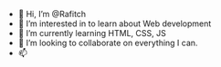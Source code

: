 - 👋 Hi, I’m @Rafitch
- 👀 I’m interested in to learn about Web development
- 🌱 I’m currently learning HTML, CSS, JS
- 💞️ I’m looking to collaborate on everything I can.
- 📫

<!---
Rafitch/Rafitch is a ✨ special ✨ repository because its `README.md` (this file) appears on your GitHub profile.
You can click the Preview link to take a look at your changes.
--->
